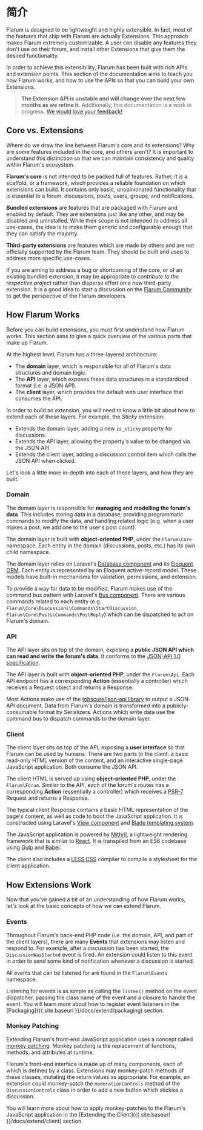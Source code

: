 # 简介

Flarum is designed to be lightweight and highly extensible. In fact, most of the features that ship with Flarum are actually Extensions. This approach makes Flarum extremely customizable. A user can disable any features they don't use on their forum, and install other Extensions that give them the desired functionality.

In order to achieve this extensibility, Flarum has been built with rich APIs and extension points. This section of the documentation aims to teach you how Flarum works, and how to use the APIs so that you can build your own Extensions.

> **The Extension API is unstable and will change over the next few months as we refine it.** Additionally, this documentation is a work in progress. [We would love your feedback!](https://github.com/flarum/core/issues/246)

## Core vs. Extensions

Where do we draw the line between Flarum's core and its extensions? Why are some features included in the core, and others aren't? It is important to understand this distinction so that we can maintain consistency and quality within Flarum's ecosystem.

**Flarum's core** is not intended to be packed full of features. Rather, it is a scaffold, or a framework, which provides a reliable foundation on which extensions can build. It contains only basic, unopinionated functionality that is essential to a forum: discussions, posts, users, groups, and notifications.

**Bundled extensions** are features that are packaged with Flarum and enabled by default. They are extensions just like any other, and may be disabled and uninstalled. While their scope is not intended to address all use-cases, the idea is to make them generic and configurable enough that they can satisfy the majority.

**Third-party extensions** are features which are made by others and are not officially supported by the Flarum team. They should be built and used to address more specific use-cases.

If you are aiming to address a bug or shortcoming of the core, or of an existing bundled extension, it may be appropriate to *contribute to the respective project* rather than disperse effort on a new third-party extension. It is a good idea to start a discussion on the [Flarum Community](http://discuss.flarum.org) to get the perspective of the Flarum developers.

## How Flarum Works

Before you can build extensions, you must first understand how Flarum works. This section aims to give a quick overview of the various parts that make up Flarum.

At the highest level, Flarum has a three-layered architecture:

* The **domain** layer, which is responsible for all of Flarum's data structures and domain logic.
* The **API** layer, which exposes these data structures in a standardized format (i.e. a JSON API).
* The **client** layer, which provides the default web user interface that consumes the API.

In order to build an extension, you will need to know a little bit about how to extend each of these layers. For example, the *Sticky* extension:

* Extends the domain layer, adding a new `is_sticky` property for discussions.
* Extends the API layer, allowing the property's value to be changed via the JSON API.
* Extends the client layer, adding a discussion control item which calls the JSON API when clicked.

Let's look a little more in-depth into each of these layers, and how they are built.

### Domain

The domain layer is responsible for **managing and modelling the forum's data**. This includes storing data in a database, providing programmatic commands to modify the data, and handling related logic (e.g. when a user makes a post, we add one to the user's post count).

The domain layer is built with **object-oriented PHP**, under the `Flarum\Core` namespace. Each entity in the domain (discussions, posts, etc.) has its own child namespace.

The domain layer relies on Laravel's [Database component](http://laravel.com/docs/5.1/database) and its [Eloquent ORM](http://laravel.com/docs/5.1/eloquent). Each entity is represented by an Eloquent active-record model. These models have built-in mechanisms for validation, permissions, and extension.

To provide a way for data to be modified, Flarum makes use of the command bus pattern with Laravel's [Bus component](http://laravel.com/docs/5.0/bus). There are various commands related to each entity (e.g. `Flarum\Core\Discussions\Commands\StartDiscussion`, `Flarum\Core\Posts\Commands\PostReply`) which can be dispatched to act on Flarum's domain.

### API

The API layer sits on top of the domain, exposing a **public JSON API which can read and write the forum's data**. It conforms to the [JSON-API 1.0 specification](http://jsonapi.org).

The API layer is built with **object-oriented PHP**, under the `Flarum\Api`. Each API endpoint has a corresponding **Action** (essentially a controller) which receives a Request object and returns a Response.

Most Actions make use of the [tobscure/json-api library](https://github.com/tobscure/json-api) to output a JSON-API document. Data from Flarum's domain is transformed into a publicly-consumable format by Serializers. Actions which write data use the command bus to dispatch commands to the domain layer.

### Client

The client layer sits on top of the API, exposing a **user interface** so that Flarum can be used by humans. There are two parts to the client: a basic read-only HTML version of the content, and an interactive single-page JavaScript application. Both consume the JSON API.

The client HTML is served up using **object-oriented PHP**, under the `Flarum\Forum`. Similar to the API, each of the forum's routes has a corresponding **Action** (essentially a controller) which receives a [PSR-7](https://github.com/php-fig/http-message) Request and returns a Response.

The typical client Response contains a basic HTML representation of the page's content, as well as code to boot the JavaScript application. It is constructed using Laravel's [View component](http://laravel.com/docs/5.1/views) and [Blade templating system](http://laravel.com/docs/5.1/blade).

The JavaScript application is powered by [Mithril](http://mithril.js.org), a lightweight rendering framework that is similar to [React](http://facebook.github.io/react). It is transpiled from an ES6 codebase using [Gulp](http://gulpjs.com) and [Babel](https://babeljs.io).

The client also includes a [LESS CSS](http://lesscss.org) compiler to compile a stylesheet for the client application.

## How Extensions Work

Now that you've gained a bit of an understanding of how Flarum works, let's look at the basic concepts of how we can extend Flarum.

### Events

Throughout Flarum's back-end PHP code (i.e. the domain, API, and part of the client layers), there are many **Events** that extensions may listen and respond to. For example, after a discussion has been started, the `DiscussionWasStarted` event is fired. An extension could listen to this event in order to send some kind of notification whenever a discussion is started.

All events that can be listened for are found in the `Flarum\Events` namespace.

Listening for events is as simple as calling the `listen()` method on the event dispatcher, passing the class name of the event and a closure to handle the event. You will learn more about how to register event listeners in the [Packaging]({{ site.baseurl }}/docs/extend/packaging) section.

### Monkey Patching

Extending Flarum's front-end JavaScript application uses a concept called [monkey patching](https://en.wikipedia.org/wiki/Monkey_patch). Monkey patching is the replacement of functions, methods, and attributes at runtime.

Flarum's front-end interface is made up of many components, each of which is defined by a class. Extensions may monkey-patch methods of these classes, mutating the return values as appropriate. For example, an extension could monkey-patch the `moderationControls` method of the `DiscussionControls` class in order to add a new button which stickies a discussion.

You will learn more about how to apply monkey-patches to the Flarum's JavaScript application in the [Extending the Client]({{ site.baseurl }}/docs/extend/client) section.
